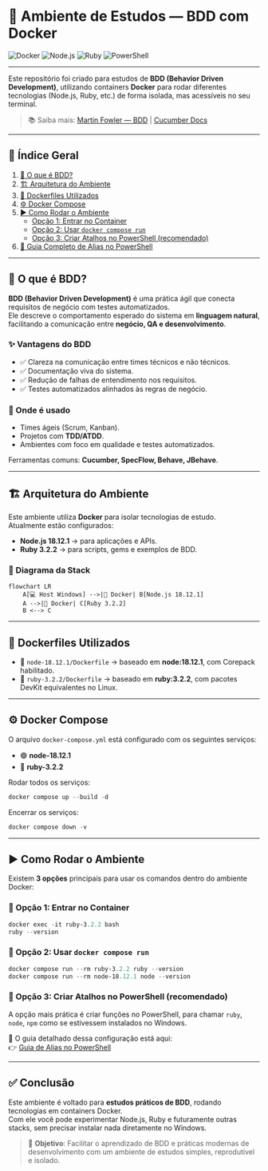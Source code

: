 # 📘 Ambiente de Estudos — BDD com Docker

![Docker](https://img.shields.io/badge/Docker-✔-2496ED?logo=docker&logoColor=white)
![Node.js](https://img.shields.io/badge/Node.js-18.12.1-339933?logo=node.js&logoColor=white)
![Ruby](https://img.shields.io/badge/Ruby-3.2.2-CC342D?logo=ruby&logoColor=white)
![PowerShell](https://img.shields.io/badge/PowerShell-Ambiente-5391FE?logo=powershell&logoColor=white)

---

Este repositório foi criado para estudos de **BDD (Behavior Driven Development)**, utilizando containers **Docker**
para rodar diferentes tecnologias (Node.js, Ruby, etc.) de forma isolada, mas acessíveis no seu terminal.

> 📚 Saiba mais: [Martin Fowler — BDD](https://martinfowler.com/bliki/BDD.html) | [Cucumber Docs](https://cucumber.io/docs/bdd/)

---

## 📑 Índice Geral

1. [🤔 O que é BDD?](#-o-que-é-bdd)
2. [🏗 Arquitetura do Ambiente](#-arquitetura-do-ambiente)
3. [🐳 Dockerfiles Utilizados](#-dockerfiles-utilizados)
4. [⚙️ Docker Compose](#️-docker-compose)
5. [▶️ Como Rodar o Ambiente](#️-como-rodar-o-ambiente)
   - [Opção 1: Entrar no Container](#opção-1-entrar-no-container)
   - [Opção 2: Usar `docker compose run`](#opção-2-usar-docker-compose-run)
   - [Opção 3: Criar Atalhos no PowerShell (recomendado)](#opção-3-criar-atalhos-no-powershell-recomendado)
6. [📘 Guia Completo de Alias no PowerShell](docker-powershell-alias.md)

---

## 🤔 O que é BDD?

**BDD (Behavior Driven Development)** é uma prática ágil que conecta requisitos de negócio com testes automatizados.  
Ele descreve o comportamento esperado do sistema em **linguagem natural**, facilitando a comunicação entre **negócio, QA e desenvolvimento**.

### ✨ Vantagens do BDD
- ✅ Clareza na comunicação entre times técnicos e não técnicos.  
- ✅ Documentação viva do sistema.  
- ✅ Redução de falhas de entendimento nos requisitos.  
- ✅ Testes automatizados alinhados às regras de negócio.  

### 🏢 Onde é usado
- Times ágeis (Scrum, Kanban).  
- Projetos com **TDD/ATDD**.  
- Ambientes com foco em qualidade e testes automatizados.  

Ferramentas comuns: **Cucumber, SpecFlow, Behave, JBehave**.

---

## 🏗 Arquitetura do Ambiente

Este ambiente utiliza **Docker** para isolar tecnologias de estudo.  
Atualmente estão configurados:

- **Node.js 18.12.1** → para aplicações e APIs.  
- **Ruby 3.2.2** → para scripts, gems e exemplos de BDD.  

### 🔎 Diagrama da Stack

```mermaid
flowchart LR
    A[💻 Host Windows] -->|🐳 Docker| B[Node.js 18.12.1]
    A -->|🐳 Docker| C[Ruby 3.2.2]
    B <--> C
```

---

## 🐳 Dockerfiles Utilizados

- 📄 `node-18.12.1/Dockerfile` → baseado em **node:18.12.1**, com Corepack habilitado.  
- 📄 `ruby-3.2.2/Dockerfile` → baseado em **ruby:3.2.2**, com pacotes DevKit equivalentes no Linux.  

---

## ⚙️ Docker Compose

O arquivo `docker-compose.yml` está configurado com os seguintes serviços:

- 🟢 **node-18.12.1**  
- 🔴 **ruby-3.2.2**  

Rodar todos os serviços:
```powershell
docker compose up --build -d
```

Encerrar os serviços:
```powershell
docker compose down -v
```

---

## ▶️ Como Rodar o Ambiente

Existem **3 opções** principais para usar os comandos dentro do ambiente Docker:

### 🥇 Opção 1: Entrar no Container
```powershell
docker exec -it ruby-3.2.2 bash
ruby --version
```

### 🥈 Opção 2: Usar `docker compose run`
```powershell
docker compose run --rm ruby-3.2.2 ruby --version
docker compose run --rm node-18.12.1 node --version
```

### 🥉 Opção 3: Criar Atalhos no PowerShell (recomendado)
A opção mais prática é criar funções no PowerShell, para chamar `ruby`, `node`, `npm` como se estivessem instalados no Windows.

📌 O guia detalhado dessa configuração está aqui:  
👉 [Guia de Alias no PowerShell](docker-powershell-alias.md)

---

## ✅ Conclusão

Este ambiente é voltado para **estudos práticos de BDD**, rodando tecnologias em containers Docker.  
Com ele você pode experimentar Node.js, Ruby e futuramente outras stacks, sem precisar instalar nada diretamente no Windows.

> 🚀 **Objetivo**: Facilitar o aprendizado de BDD e práticas modernas de desenvolvimento com um ambiente de estudos simples, reprodutível e isolado.
